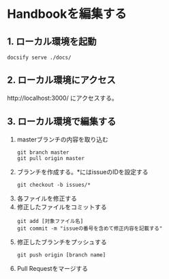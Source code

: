 # Handbookを編集する

## 1. ローカル環境を起動
```
docsify serve ./docs/
```

## 2. ローカル環境にアクセス
http://localhost:3000/ にアクセスする。

## 3. ローカル環境で編集する
1. masterブランチの内容を取り込む
    ```
    git branch master
    git pull origin master
    ```
2. ブランチを作成する。*にはissueのIDを設定する
    ```
    git checkout -b issues/*
    ```
3. 各ファイルを修正する
4. 修正したファイルをコミットする
    ```
    git add [対象ファイル名]
    git commit -m "issueの番号を含めて修正内容を記載する"
    ```
5. 修正したブランチをプッシュする
    ```
    git push origin [branch name]
    ```
6. Pull Requestをマージする
